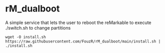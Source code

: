 # rM_dualboot
A simple service that lets the user to reboot the reMarkable to execute ./switch.sh to change partitions

`wget -O install.sh https://raw.githubusercontent.com/FouzR/rM_dualboot/main/install.sh | ./install.sh`
